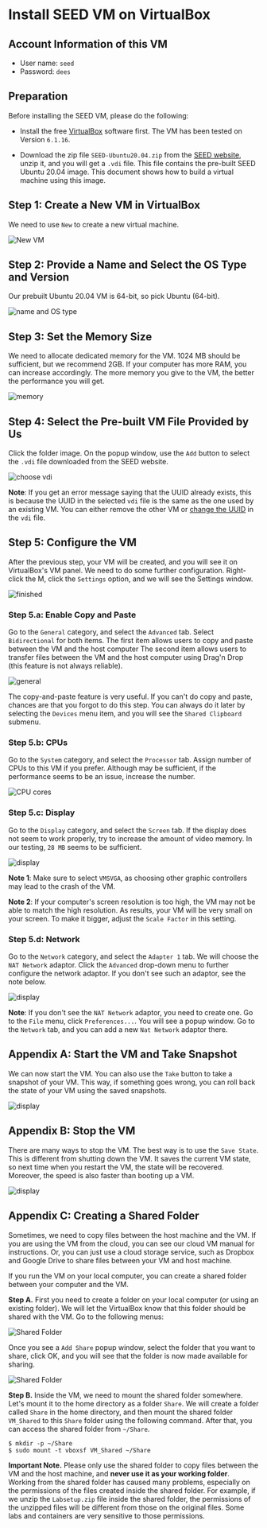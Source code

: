 # Install SEED VM on VirtualBox

## Account Information of this VM

- User name: `seed`
- Password: `dees`

## Preparation 

Before installing the SEED VM, please do the following:

- Install the free [VirtualBox](https://www.virtualbox.org/) software first. The VM has been tested on Version `6.1.16`.

- Download the zip file `SEED-Ubuntu20.04.zip` from the [SEED website](https://seedsecuritylabs.org/labsetup.html), unzip it, and you will get a `.vdi` file. This file contains the pre-built SEED 
Ubuntu 20.04 image. This document shows how to build a virtual machine using this image. 


## Step 1: Create a New VM in VirtualBox

We need to use `New` to create a new virtual machine.

![New VM](./Figs/vm-new.png)

## Step 2: Provide a Name and Select the OS Type and Version

Our prebuilt Ubuntu 20.04 VM is 64-bit, so pick Ubuntu (64-bit). 

![name and OS type](./Figs/vm-name-type.png)


## Step 3: Set the Memory Size

We need to allocate dedicated memory for the VM. 1024 MB should be sufficient, but we recommend 2GB. If your computer has more 
RAM, you can increase accordingly. The more memory you give to the VM, the better the performance you will get.

![memory](./Figs/vm-memory.png)

## Step 4: Select the Pre-built VM File Provided by Us

Click the folder image. On the popup window, use the `Add` button to select the `.vdi` file downloaded from the SEED website.  

![choose vdi](./Figs/vm-hard-disk.png)

**Note**: If you get an error message saying that the UUID already exists, this is because the UUID in the selected `vdi` file is the same as the 
one used by an existing VM. You can either remove the other VM or [change the UUID](https://tecadmin.net/change-the-uuid-of-virtual-disk/) 
in the `vdi` file.

## Step 5: Configure the VM

After the previous step, your VM will be created, and you will see it on VirtualBox's VM panel. We need to do some further 
configuration. Right-click the M, click the `Settings` option, and we will see the Settings window.

![finished](./Figs/vm-setting.png)


### Step 5.a: Enable Copy and Paste

Go to the `General` category, and select the `Advanced` tab.  Select `Bidirectional` for both items. The first item allows users to copy and paste between the VM and the host computer The second item allows users to transfer files between the VM and the host computer using Drag'n Drop (this feature is not always reliable).

![general](./Figs/vm-setting-general.png)

The copy-and-paste feature is very useful. If you can't do copy and paste, chances are that you forgot to do this step. You can always do it later
by selecting the `Devices` menu item, and you will see the `Shared Clipboard` submenu. 


### Step 5.b: CPUs 

Go to the `System` category, and select the `Processor` tab. Assign number of CPUs to this VM if you prefer. Although may be sufficient,
if the performance seems to be an issue, increase the number. 

![CPU cores](./Figs/vm-setting-system.png)


### Step 5.c: Display

Go to the `Display` category, and select the `Screen` tab. If the display does not seem to work properly, try to increase the amount of video memory.
In our testing, `28 MB` seems to be sufficient. 

![display](./Figs/vm-setting-display.png)

**Note 1**: Make sure to select `VMSVGA`, as choosing other graphic controllers may lead to the crash of the VM.

**Note 2**: If your computer's screen resolution is too high, the VM may not be able to match the high resolution. As results, your VM will be very small on your screen. To make it bigger, adjust the `Scale Factor` in this setting. 

### Step 5.d: Network

Go to the `Network` category, and select the `Adapter 1` tab. We will choose the `NAT Network` adaptor. Click the `Advanced` drop-down menu to
further configure the network adaptor. If you don't see such an adaptor, see the note below. 

![display](./Figs/vm-setting-network.png)

**Note**: If you don't see the `NAT Network` adaptor, you need to create one. Go to the `File` menu, click `Preferences...`. You will see a popup window. Go to the `Network` tab, and you can add a new `Nat Network` adaptor there.

## Appendix A: Start the VM and Take Snapshot 

We can now start the VM. You can also use the `Take` button to take a snapshot  of your VM. This way, if something goes wrong, you can roll back the state of
your VM using the saved snapshots. 

![display](./Figs/vm-start.png)

## Appendix B: Stop the VM

There are many ways to stop the VM. The best way is to use the `Save State`. This is different from shutting down the VM. It saves the current VM state, so next time when you restart the VM, the state will be recovered. Moreover, the speed is also faster than booting up a VM.

![display](./Figs/vm-stop.png)

## Appendix C: Creating a Shared Folder

Sometimes, we need to copy files between the host machine and the VM. If you are using the VM from the cloud, you can see our cloud VM manual
for instructions. Or, you can just use a cloud storage service, such as Dropbox and Google Drive to share files between your VM and host machine. 

If you run the VM on your local computer, you can create a shared folder between your computer and the VM. 

**Step A.** First you need to create a folder on your local computer (or using an existing folder). We will let the VirtualBox know that this folder 
should be shared with the VM. Go to the following menus:

![Shared Folder](./Figs/vm-shared-folder.png)

Once you see a `Add Share` popup window, select the folder that you want to share, click OK, and you will see that the folder is now
made available for sharing. 

![Shared Folder](./Figs/vm-shared-folder-2.png)

**Step B.** Inside the VM, we need to mount the shared folder somewhere. Let's mount it to the home directory as a folder `Share`. We will create a folder called `Share` in the home directory, and then mount the shared folder `VM_Shared` to this `Share` folder using the following command. After that, you can access the shared folder from `~/Share`. 

```
$ mkdir -p ~/Share
$ sudo mount -t vboxsf VM_Shared ~/Share
```

**Important Note.** Please only use the shared folder to copy files between the VM and the host machine, and **never use it as your working folder**. Working from the shared folder has caused many problems, especially on the permissions of the files created inside the shared folder. For example, if we unzip
the `Labsetup.zip` file inside the shared folder, the permissions of the unzipped files will be different from those on the original files. Some labs and containers are very sensitive to those permissions. 